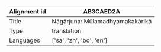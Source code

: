 |Alignment id | AB3CAED2A
| --- | --- 
|Title | Nāgārjuna: Mūlamadhyamakakārikā 
|Type | translation
|Languages | ['sa', 'zh', 'bo', 'en']